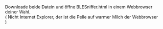 Downloade beide Datein und öffne BLESniffer.html in einem Webbrowser deiner Wahl.  
( Nicht Internet Explorer, der ist die Pelle auf warmer Milch der Webbrowser )
